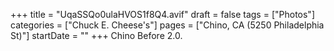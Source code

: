 +++
title = "UqaSSQo0ulaHVOS1f8Q4.avif"
draft = false
tags = ["Photos"]
categories = ["Chuck E. Cheese's"]
pages = ["Chino, CA (5250 Philadelphia St)"]
startDate = ""
+++
Chino Before 2.0.
